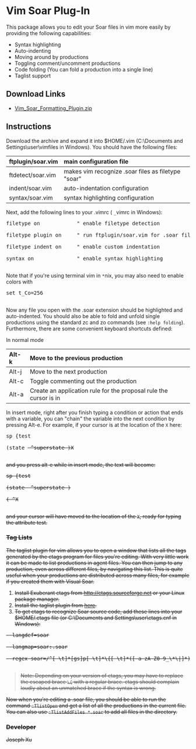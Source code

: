 # Vim Soar Plug-In #

This package allows you to edit your Soar files in vim more easily by providing the following capabilities:
  * Syntax highlighting
  * Auto-indenting
  * Moving around by productions
  * Toggling comment/uncomment productions
  * Code folding (You can fold a production into a single line)
  * Taglist support

## Download Links ##
  * [Vim\_Soar\_Formatting\_Plugin.zip](http://web.eecs.umich.edu/~soar/downloads/AgentDevelopmentTools/Vim_Soar_Formatting_Plugin.zip)

## Instructions ##

Download the archive and expand it into $HOME/.vim (C:\Documents and Settings\user\vimfiles in Windows). You should have the following files:

|ftplugin/soar.vim | main configuration file |
|:-----------------|:------------------------|
|ftdetect/soar.vim | makes vim recognize .soar files as filetype "soar" |
|indent/soar.vim   | auto-indentation configuration |
|syntax/soar.vim   | syntax highlighting configuration |


Next, add the following lines to your .vimrc ( `_`vimrc in Windows):

<pre>
filetype on            " enable filetype detection<br>
filetype plugin on     " run ftplugin/soar.vim for .soar files<br>
filetype indent on     " enable custom indentation<br>
syntax on              " enable syntax highlighting<br>
</pre>

Note that if you're using terminal vim in `*`nix, you may also need to enable colors with

<pre>
set t_Co=256<br>
</pre>

Now any file you open with the .soar extension should be highlighted and auto-indented. You should also be able to fold and unfold single productions using the standard zc and zo commands (see `:help folding`). Furthermore, there are some convenient keyboard shortcuts defined:

In normal mode

|Alt-k | Move to the previous production |
|:-----|:--------------------------------|
|Alt-j | Move to the next production     |
|Alt-c | Toggle commenting out the production |
|Alt-a | Create an application rule for the proposal rule the cursor is in |

In insert mode, right after you finish typing a condition or action that ends with a variable, you can "chain" the variable into the next condition by pressing Alt-e. For example, if your cursor is at the location of the `X` here:

<pre>
sp {test<br>
(state <s> ^superstate <ss>)X<br>
</pre>

and you press alt-e while in insert mode, the text will become:

<pre>
sp {test<br>
(state <s> ^superstate <ss>)<br>
(<ss> ^X<br>
</pre>

and your cursor will have moved to the location of the `X`, ready for typing the attribute test.

### Tag Lists ###
The taglist plugin for vim allows you to open a window that lists all the tags generated by the ctags program for files you're editing. With very little work it can be made to list productions in agent files. You can then jump to any production, even across different files, by navigating this list. This is quite useful when your productions are distributed across many files, for example if you created them with Visual Soar.
  1. Install Exuberant ctags from http://ctags.sourceforge.net or your Linux package manager.
  1. Install the taglist plugin from [here](http://www.vim.org/scripts/script.php?script_id=273).
  1. To get ctags to recognize Soar source code, add these lines into your $HOME/.ctags file (or C:\Documents and Settings\user\ctags.cnf in Windows):

<pre>
--langdef=soar<br>
--langmap=soar:.soar<br>
--regex-soar=/^[ \t]*[gs]p[ \t]*\{[ \t]*([-a-zA-Z0-9_\*\|]*)/\1/p,production/<br>
</pre>

> Note: Depending on your version of ctags, you may have to replace the escaped brace `\{` with a regular brace. ctags should complain loudly about an unmatched brace if the syntax is wrong.

Now when you're editing a .soar file, you should be able to run the command `:TlistOpen` and get a list of all the productions in the current file. You can also use `:TlistAddFiles *.soar` to add all files in the directory.

### Developer ###
Joseph Xu